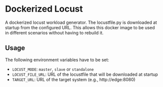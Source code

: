 # Dockerized Locust
A dockerized locust workload generator.
The locustfile.py is downloaded at startup from the configured URL. This allows this docker image to be used in different scenarios without having to rebuild it.

## Usage
The following environment variables have to be set:
* `LOCUST_MODE`: `master`, `slave` or `standalone`
* `LOCUST_FILE_URL`: URL of the locustfile that will be downloaded at startup
* `TARGET_URL`: URL of the target system (e.g., http://edge:8080)
